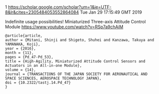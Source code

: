 1
https://scholar.google.com/scholar?um=1&ie=UTF-8&lr&cites=2305484053552864084
Tue Jan 29 17:15:49 GMT 2019



Indefinite usage possibilities! Miniaturized Three-axis Attitude Control Module
https://www.youtube.com/watch?v=RSp7a9chAiM




```
@article{article,
author = {Mitani, Shinji and Shigeto, Shuhei and Kanzawa, Takuya and YAMANAKA, Koji},
year = {2016},
month = {11},
pages = {Pd_47-Pd_53},
title = {High-Agility, Miniaturized Attitude Control Sensors and Actuators in an All-in-one Module},
volume = {14},
journal = {TRANSACTIONS OF THE JAPAN SOCIETY FOR AERONAUTICAL AND SPACE SCIENCES, AEROSPACE TECHNOLOGY JAPAN},
doi = {10.2322/tastj.14.Pd_47}
}
```


